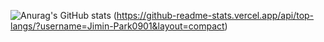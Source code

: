 ![Anurag's GitHub stats](https://github-readme-stats.vercel.app/api?username=Jimin-Park0901&theme=graywhite)
(https://github-readme-stats.vercel.app/api/top-langs/?username=Jimin-Park0901&layout=compact)
